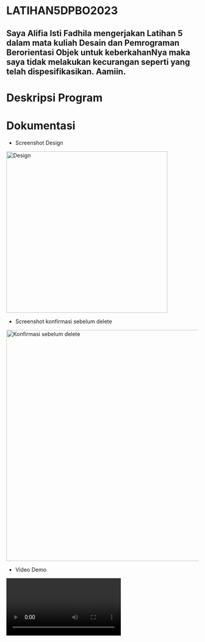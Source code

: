 # LATIHAN5DPBO2023

## Saya Alifia Isti Fadhila mengerjakan Latihan 5 dalam mata kuliah Desain dan Pemrograman Berorientasi Objek untuk keberkahanNya maka saya tidak melakukan kecurangan seperti yang telah dispesifikasikan. Aamiin.

# Deskripsi Program

# Dokumentasi

* Screenshot Design
<img width="422" alt="Design" src="https://user-images.githubusercontent.com/99643681/226784727-6352c24b-9d85-4329-9b3f-4bcc4293250c.png">

* Screenshot konfirmasi sebelum delete
<img width="604" alt="Konfirmasi sebelum delete" src="https://user-images.githubusercontent.com/99643681/226784781-b4a3b82e-09ca-484f-9d3c-9e7260e66927.png">

* Video Demo
<video src="https://user-images.githubusercontent.com/99643681/226784965-979b11b7-4fbb-4d5d-b496-59cccabfc3c6.mp4">
